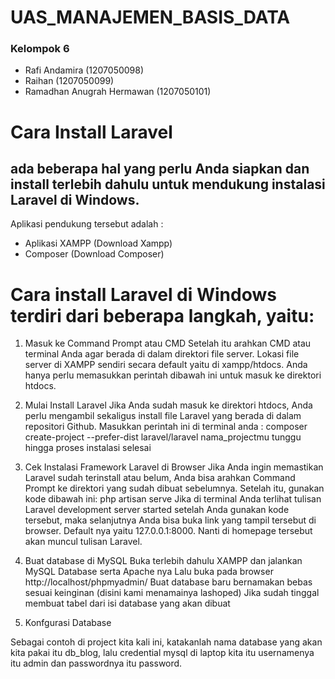 # UAS_MANAJEMEN_BASIS_DATA

### Kelompok 6 
- Rafi Andamira (1207050098)
- Raihan (1207050099)
- Ramadhan Anugrah Hermawan (1207050101)

# Cara Install Laravel

## ada beberapa hal yang perlu Anda siapkan dan install terlebih dahulu untuk mendukung instalasi Laravel di Windows.
Aplikasi pendukung tersebut adalah :
- Aplikasi XAMPP (Download Xampp)
- Composer (Download Composer)

# Cara install Laravel di Windows terdiri dari beberapa langkah, yaitu:

1. Masuk ke Command Prompt atau CMD
Setelah itu arahkan CMD atau terminal Anda agar berada di dalam direktori file server.
Lokasi file server di XAMPP sendiri secara default yaitu di xampp/htdocs. Anda hanya perlu
memasukkan perintah dibawah ini untuk masuk ke direktori htdocs.

2. Mulai Install Laravel
Jika Anda sudah masuk ke direktori htdocs, Anda perlu mengambil sekaligus install file
Laravel yang berada di dalam repositori Github. Masukkan perintah ini di terminal anda :
composer create-project --prefer-dist laravel/laravel nama_projectmu
tunggu hingga proses instalasi selesai

3. Cek Instalasi Framework Laravel di Browser
Jika Anda ingin memastikan Laravel sudah terinstall atau belum, Anda bisa arahkan
Command Prompt ke direktori yang sudah dibuat sebelumnya. Setelah itu, gunakan kode
dibawah ini:
php artisan serve
Jika di terminal Anda terlihat tulisan Laravel development server started setelah Anda
gunakan kode tersebut, maka selanjutnya Anda bisa buka link yang tampil tersebut di
browser. Default nya yaitu 127.0.0.1:8000. Nanti di homepage tersebut akan muncul tulisan
Laravel.

4. Buat database di MySQL
Buka terlebih dahulu XAMPP dan jalankan MySQL Database serta Apache nya
Lalu buka pada browser http://localhost/phpmyadmin/
Buat database baru bernamakan bebas sesuai keinginan (disini kami menamainya
lashoped)
Jika sudah tinggal membuat tabel dari isi database yang akan dibuat

5. Konfgurasi Database

Sebagai contoh di project kita kali ini, katakanlah nama database yang akan kita
pakai itu db_blog, lalu credential mysql di laptop kita itu usernamenya itu admin dan
passwordnya itu password.
























